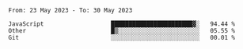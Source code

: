 <!--START_SECTION:waka-->

```text
From: 23 May 2023 - To: 30 May 2023

JavaScript                   ███████████████████████▓░   94.44 %
Other                        █▒░░░░░░░░░░░░░░░░░░░░░░░   05.55 %
Git                          ░░░░░░░░░░░░░░░░░░░░░░░░░   00.01 %
```

<!--END_SECTION:waka-->
